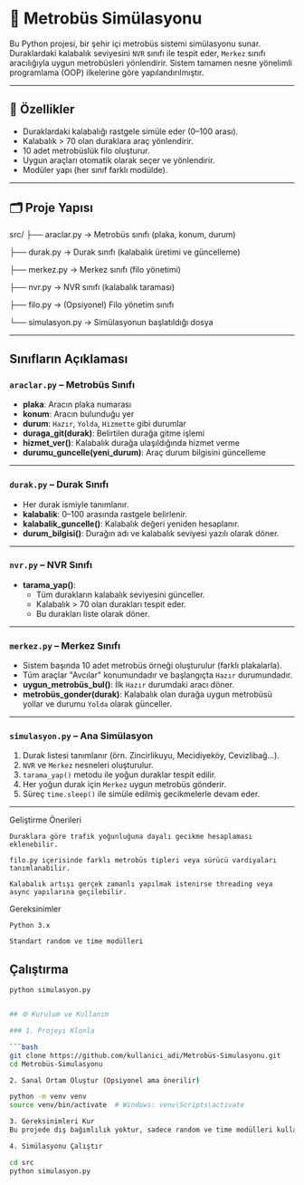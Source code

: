 # 🚌 Metrobüs Simülasyonu

Bu Python projesi, bir şehir içi metrobüs sistemi simülasyonu sunar. Duraklardaki kalabalık seviyesini `NVR` sınıfı ile tespit eder, `Merkez` sınıfı aracılığıyla uygun metrobüsleri yönlendirir. Sistem tamamen nesne yönelimli programlama (OOP) ilkelerine göre yapılandırılmıştır.

---

## 📌 Özellikler

- Duraklardaki kalabalığı rastgele simüle eder (0–100 arası).
- Kalabalık > 70 olan duraklara araç yönlendirir.
- 10 adet metrobüslük filo oluşturur.
- Uygun araçları otomatik olarak seçer ve yönlendirir.
- Modüler yapı (her sınıf farklı modülde).

---

## 🗂️ Proje Yapısı

src/
├── araclar.py → Metrobüs sınıfı (plaka, konum, durum)

├── durak.py → Durak sınıfı (kalabalık üretimi ve güncelleme)

├── merkez.py → Merkez sınıfı (filo yönetimi)

├── nvr.py → NVR sınıfı (kalabalık taraması)

├── filo.py → (Opsiyonel) Filo yönetim sınıfı

└── simulasyon.py → Simülasyonun başlatıldığı dosya


---


## Sınıfların Açıklaması

### `araclar.py` – Metrobüs Sınıfı

- **plaka**: Aracın plaka numarası
- **konum**: Aracın bulunduğu yer
- **durum**: `Hazır`, `Yolda`, `Hizmette` gibi durumlar
- **duraga_git(durak)**: Belirtilen durağa gitme işlemi
- **hizmet_ver()**: Kalabalık durağa ulaşıldığında hizmet verme
- **durumu_guncelle(yeni_durum)**: Araç durum bilgisini güncelleme

---

### `durak.py` – Durak Sınıfı

- Her durak ismiyle tanımlanır.
- **kalabalik**: 0–100 arasında rastgele belirlenir.
- **kalabalik_guncelle()**: Kalabalık değeri yeniden hesaplanır.
- **durum_bilgisi()**: Durağın adı ve kalabalık seviyesi yazılı olarak döner.

---

### `nvr.py` – NVR Sınıfı

- **tarama_yap()**: 
  - Tüm durakların kalabalık seviyesini günceller.
  - Kalabalık > 70 olan durakları tespit eder.
  - Bu durakları liste olarak döner.

---

### `merkez.py` – Merkez Sınıfı

- Sistem başında 10 adet metrobüs örneği oluşturulur (farklı plakalarla).
- Tüm araçlar "Avcılar" konumundadır ve başlangıçta `Hazır` durumundadır.
- **uygun_metrobüs_bul()**: İlk `Hazır` durumdaki aracı döner.
- **metrobüs_gonder(durak)**: Kalabalık olan durağa uygun metrobüsü yollar ve durumu `Yolda` olarak günceller.

---

### `simulasyon.py` – Ana Simülasyon

1. Durak listesi tanımlanır (örn. Zincirlikuyu, Mecidiyeköy, Cevizlibağ...).
2. `NVR` ve `Merkez` nesneleri oluşturulur.
3. `tarama_yap()` metodu ile yoğun duraklar tespit edilir.
4. Her yoğun durak için `Merkez` uygun metrobüs gönderir.
5. Süreç `time.sleep()` ile simüle edilmiş gecikmelerle devam eder.

---

Geliştirme Önerileri

    Duraklara göre trafik yoğunluğuna dayalı gecikme hesaplaması eklenebilir.

    filo.py içerisinde farklı metrobüs tipleri veya sürücü vardiyaları tanımlanabilir.

    Kalabalık artışı gerçek zamanlı yapılmak istenirse threading veya async yapılarına geçilebilir.

Gereksinimler

    Python 3.x

    Standart random ve time modülleri
    
## Çalıştırma

```bash
python simulasyon.py


## ⚙️ Kurulum ve Kullanım

### 1. Projeyi Klonla

```bash
git clone https://github.com/kullanici_adi/Metrobüs-Simulasyonu.git
cd Metrobüs-Simulasyonu

2. Sanal Ortam Oluştur (Opsiyonel ama önerilir)

python -m venv venv
source venv/bin/activate  # Windows: venv\Scripts\activate

3. Gereksinimleri Kur
Bu projede dış bağımlılık yoktur, sadece random ve time modülleri kullanılmıştır.

4. Simülasyonu Çalıştır

cd src
python simulasyon.py

